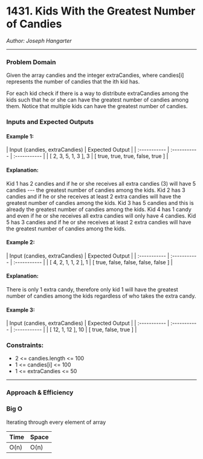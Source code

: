 # 1431. Kids With the Greatest Number of Candies
  
*Author: Joseph Hangarter*

---

### Problem Domain

Given the array candies and the integer extraCandies, where candies[i] represents the number of candies that the ith kid has.

For each kid check if there is a way to distribute extraCandies among the kids such that he or she can have the greatest number of candies among them. Notice that multiple kids can have the greatest number of candies.

### Inputs and Expected Outputs

#### Example 1:
| Input (candies, extraCandies) | Expected Output |
| :----------- | :----------- | :----------- |
| [ 2, 3, 5, 1, 3 ], 3   | [ true, true, true, false, true ]  |

#### Explanation:   
Kid 1 has 2 candies and if he or she receives all extra candies (3) will have 5 candies --- the greatest number of candies among the kids. 
Kid 2 has 3 candies and if he or she receives at least 2 extra candies will have the greatest number of candies among the kids. 
Kid 3 has 5 candies and this is already the greatest number of candies among the kids. 
Kid 4 has 1 candy and even if he or she receives all extra candies will only have 4 candies. 
Kid 5 has 3 candies and if he or she receives at least 2 extra candies will have the greatest number of candies among the kids.

#### Example 2:
| Input (candies, extraCandies) | Expected Output |
| :----------- | :----------- | :----------- |
| [ 4, 2, 1, 1, 2 ], 1   | [ true, false, false, false, false ]  |

#### Explanation:   
There is only 1 extra candy, therefore only kid 1 will have the greatest number of candies among the kids regardless of who takes the extra candy.

#### Example 3:
| Input (candies, extraCandies) | Expected Output |
| :----------- | :----------- | :----------- |
| [ 12, 1, 12 ], 10   | [ true, false, true ]  |

### Constraints:  
* 2 <= candies.length <= 100
* 1 <= candies[i] <= 100
* 1 <= extraCandies <= 50

---

### Approach & Efficiency

### Big O
Iterating through every element of array

| Time | Space |
| :----------- | :----------- |
| O(n) | O(n) |

